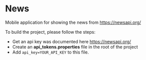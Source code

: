 # News
Mobile application for showing the news from https://newsapi.org/

To build the project, please follow the steps:

- Get an api key was documented here https://newsapi.org/
- Create an **api_tokens.properties** file in the root of the project
- Add `api_key=YOUR_API_KEY` to this file.
